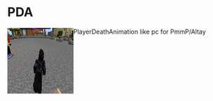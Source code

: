 # PDA
PlayerDeathAnimation like pc for PmmP/Altay
<img src="https://raw.githubusercontent.com/Amirgta1/PDA/master/logo.jpg" height="150" width="150" align="left"></img>
<br />
